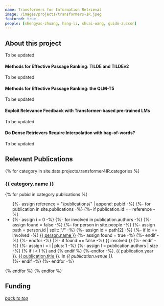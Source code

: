 ```yaml
---
name: Transformers for Information Retrieval
image: /images/projects/transformers-IR.jpeg
featured: true
people: [shengyao-zhuang, hang-li, shuai-wang, guido-zuccon]
---
```


## About this project

To be updated

#### Methods for Effective Passage Ranking: TILDE and TILDEv2

To be updated



#### Methods for Effective Passage Ranking: the QLM-T5

To be updated



#### Exploit Relevance Feedback with Transformer-based pre-trained LMs

To be updated



#### Do Dense Retrievers Require Interpolation with bag-of-words?

To be updated







## Relevant Publications 

{% for category in site.data.projects.transformer4IR.categories %}

### {{ category.name }}

{% for pubid in category.publications %}
<ul>
    {%- assign reference =  "/publications/" | append: pubid -%}
    {%- for publication in site.publications -%}
        {%- if publication.id == reference -%}
            <li>
            {%- assign i = 0 -%}
            {%- for involved in publication.authors -%}
                {%- assign found = false -%}
                {%- for person in site.people -%}
                    {%- assign path = person.id | split: "/" -%}
                    {%- assign id = path[2] -%}
                    {%- if id == involved -%}
                        <a href="{{ person.id }}">{{ person.name }}</a>
                        {%- assign found = true -%}
                    {%- endif -%}
                {%- endfor -%}
                {%- if found == false -%}
                    {{ involved }}
                {%- endif -%}
                {%- assign i = i | plus: 1 -%}
                {%- assign l = publication.authors | size -%}
                {% if i < l %} and {% endif %}
            {%-endfor -%}.
           {{ publication.year }}.
           <a href="{{ publication.id }}">{{ publication.title }}</a>.
           In <em>{{ publication.venue }}</em>.
           </li>
        {%- endif -%}
    {%- endfor -%}
</ul>
{% endfor %}
{% endfor %}

## Funding



[_back to top_](#main)
